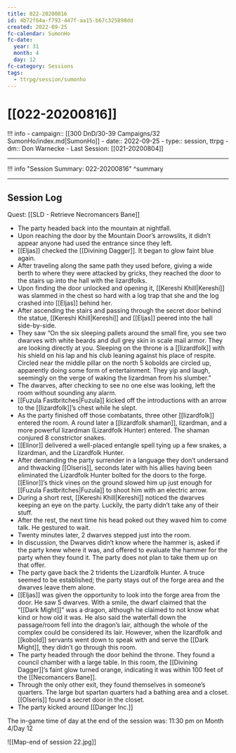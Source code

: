 ```yaml
---
title: 022-20200816
id: 4b72f64a-f793-447f-aa15-b67c325898dd
created: 2022-09-25
fc-calendar: SumonHo
fc-date:
  year: 31
  month: 4
  day: 12
fc-category: Sessions
tags:
  - ttrpg/session/sumonho
---
```


# [[022-20200816]]

!!! info
    - campaign:: [[300 DnD/30-39 Campaigns/32 SumonHo/index.md|SumonHo]]
    - date:: 2022-09-25
    - type:: session, ttrpg
    - dm:: Don Warnecke
    - Last Session: [[021-20200804]]


---

!!! info "Session Summary: 022-20200816"
    ^summary

---

## Session Log

Quest: [[SLD - Retrieve Necromancers Bane]]

- The party headed back into the mountain at nightfall.
- Upon reaching the door by the Mountain Door’s arrowslits, it didn’t appear anyone had used the entrance since they left.
- [[Eljas]] checked the [[Divining Dagger]]. It began to glow faint blue again.
- After traveling along the same path they used before, giving a wide berth to where they were attacked by gricks, they reached the door to the stairs up into the hall with the lizardfolks.
- Upon finding the door unlocked and opening it, [[Kereshi Khill|Kereshi]] was slammed in the chest so hard with a log trap that she and the log crashed into [[Eljas]] behind her.
- After ascending the stairs and passing through the secret door behind the statue, [[Kereshi Khill|Kereshi]] and [[Eljas]] peered into the hall side-by-side.
- They saw “On the six sleeping pallets around the small fire, you see two dwarves with white beards and dull grey skin in scale mail armor. They are looking directly at you. Sleeping on the throne is a [[lizardfolk]] with his shield on his lap and his club leaning against his place of respite. Circled near the middle pillar on the north 5 kobolds are circled up, apparently doing some form of entertainment. They yip and laugh, seemingly on the verge of waking the lizardman from his slumber.”
- The dwarves, after checking to see no one else was looking, left the room without sounding any alarm.
- [[Fuzula Fastbritches|Fuzula]] kicked off the introductions with an arrow to the [[lizardfolk]]’s chest while he slept.
- As the party finished off those combatants, three other [[lizardfolk]] entered the room. A round later a [[lizardfolk shaman]], lizardman, and a more powerful lizardman (Lizardfolk Hunter) entered. The shaman conjured 8 constrictor snakes.
- [[Elinor]] delivered a well-placed entangle spell tying up a few snakes, a lizardman, and the Lizardfolk Hunter.
- After demanding the party surrender in a language they don’t undersand and thwacking [[Olseris]], seconds later with his allies having been eliminated the Lizardfolk Hunter bolted for the doors to the forge. [[Elinor]]’s thick vines on the ground slowed him up just enough for [[Fuzula Fastbritches|Fuzula]] to shoot him with an electric arrow.
- During a short rest, [[Kereshi Khill|Kereshi]] noticed the dwarves keeping an eye on the party. Luckily, the party didn’t take any of their stuff.
- After the rest, the next time his head poked out they waved him to come talk. He gestured to wait.
- Twenty minutes later, 2 dwarves stepped just into the room.
- In discussion, the Dwarves didn’t know where the hammer is, asked if the party knew where it was, and offered to evaluate the hammer for the party when they found it. The party does not plan to take them up on that offer.
- The party gave back the 2 tridents the Lizardfolk Hunter. A truce seemed to be established; the party stays out of the forge area and the dwarves leave them alone.
- [[Eljas]] was given the opportunity to look into the forge area from the door. He saw 5 dwarves. With a smile, the dwarf claimed that the “[[Dark Might]]” was a dragon, although he claimed to not know what kind or how old it was. He also said the waterfall down the passage/room fell into the dragon’s lair, although the whole of the complex could be considered its lair. However, when the lizardfolk and [[kobold]] servants went down to speak with and serve the [[Dark Might]], they didn’t go through this room.  
- The party headed through the door behind the throne. They found a council chamber with a large table. In this room, the [[Divining Dagger]]’s faint glow turned orange, indicating it was within 100 feet of the [[Necomancers Bane]].
- Through the only other exit, they found themselves in someone’s quarters. The large but spartan quarters had a bathing area and a closet. [[Olseris]] found a secret door in the closet.  
- The party kicked around [[Danger Inc.]]

The in-game time of day at the end of the session was: 11:30 pm on Month 4/Day 12


![[Map-end of session 22.jpg]]
